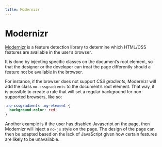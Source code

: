 ```yaml
---
title: Modernizr
---
```


# Modernizr

[Modernizr](https://modernizr.com/) is a feature detection library to determine which HTML/CSS features are available in the user’s browser.

It is done by injecting specific classes on the document’s root element, so that the designer or the developer can treat the page differently should a feature not be available in the browser.

For instance, if the browser does not support *CSS gradients*, Modernizr will add the class `no-cssgradients` to the document’s root element. That way, it is possible to create a rule that will set a regular background for non-supported browsers, like so:

```css
.no-cssgradients .my-element {
  background-color: red;
}
```

Another example is if the user has disabled Javascript on the page, then Modernizr will inject a `no-js` style on the page. The design of the page can then be adapted based on the lack of JavaScript given how certain features are likely to be unavailable.
